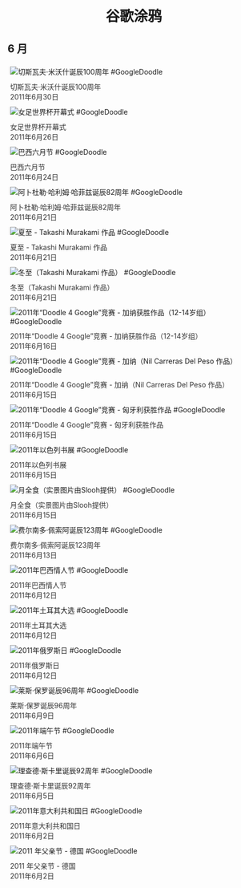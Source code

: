 
<h1 align="center"> 谷歌涂鸦 </h1>




## 6 月

<div class="image">


<img src="https://www.google.com/logos/2011/czeslawmilosz11-hp.jpg" alt="切斯瓦夫·米沃什诞辰100周年 #GoogleDoodle" style="margin: 5px"/>
<div class="info" style="font-size: 14px; color:#333333; margin:5px"><div class="title">切斯瓦夫·米沃什诞辰100周年</div><div class="date">2011年6月30日</div></div>

<img src="https:https://lh3.googleusercontent.com/90JthaAWtjd5e2OJC0CzDVYNumyF-LB0VraOaZND-Dm9j_B6r0YLULOYawgIR0l8ZuJAIidDHGV2GEZ3Uh-AtDmLJe5e8_3R96I9X-nv=s660" alt="女足世界杯开幕式 #GoogleDoodle" style="margin: 5px"/>
<div class="info" style="font-size: 14px; color:#333333; margin:5px"><div class="title">女足世界杯开幕式</div><div class="date">2011年6月26日</div></div>

<img src="https:https://lh3.googleusercontent.com/n1Hjvt_rT-Zp8Qnuaa7iCL6sweI9xE6sLhgFXfhXVCvrvUichcUBzT3xfpWgFLHQaG2llvN2v-ooPG4LtBp75Szznwaw0HzZoVwXTDo=s660" alt="巴西六月节 #GoogleDoodle" style="margin: 5px"/>
<div class="info" style="font-size: 14px; color:#333333; margin:5px"><div class="title">巴西六月节</div><div class="date">2011年6月24日</div></div>

<img src="https:https://lh3.googleusercontent.com/wW9VJ3E-vP0OcHeNzb8VS18ucODNtfJZXJEejmAArJPYX6Zq_gZKpBVvZs9dWzwMW9hDdtz9-XBqVNgtYOAuXwACZXCZeU1vRQy8z6zn=s660" alt="阿卜杜勒·哈利姆·哈菲兹诞辰82周年 #GoogleDoodle" style="margin: 5px"/>
<div class="info" style="font-size: 14px; color:#333333; margin:5px"><div class="title">阿卜杜勒·哈利姆·哈菲兹诞辰82周年</div><div class="date">2011年6月21日</div></div>

<img src="https:https://lh3.googleusercontent.com/iKc3v2zM48QWElb5pt244zjiTlo7NLZEWZD9O-E4USXQUALvsr3AoXkqjTXos0jggymxXvYRko-cNfBa4EJheRcpYsrluefAwnJ2IzZ9=s660" alt="夏至 - Takashi Murakami 作品 #GoogleDoodle" style="margin: 5px"/>
<div class="info" style="font-size: 14px; color:#333333; margin:5px"><div class="title">夏至 - Takashi Murakami 作品</div><div class="date">2011年6月21日</div></div>

<img src="https:https://lh3.googleusercontent.com/7o1d8065xjuAfqARZMFxrfi7dAM3T7dQRYBEfu1nTuA-osb11p4LcLmKQ_tNEgPjv-Va1ZraKse1RgdfksW2CB9eIUybDQTaVCVESRFa0g=s660" alt="冬至（Takashi Murakami 作品） #GoogleDoodle" style="margin: 5px"/>
<div class="info" style="font-size: 14px; color:#333333; margin:5px"><div class="title">冬至（Takashi Murakami 作品）</div><div class="date">2011年6月21日</div></div>

<img src="https:https://lh3.googleusercontent.com/sicu_DYPD38o8Z--E-o4x_TuM-bBXfq8m5jyqV_x9N2DSJ0RA-EFuTkbOtLTIrwAmkbYLES7-cctcKdrcF2eaZZl6OgTxKAtWOhcutyr=s660" alt="2011年“Doodle 4 Google”竞赛 - 加纳获胜作品（12-14岁组） #GoogleDoodle" style="margin: 5px"/>
<div class="info" style="font-size: 14px; color:#333333; margin:5px"><div class="title">2011年“Doodle 4 Google”竞赛 - 加纳获胜作品（12-14岁组）</div><div class="date">2011年6月16日</div></div>

<img src="https:https://lh3.googleusercontent.com/J-buifrhB8V4mr6QsqKjcOkRk7iRajtox-_wO96RTkOcEgQ2PgeZgMD_PgRRCt6iI02YBCaed-JtF6Hw3j9-tk_af0WusSmtU7uGyO0=s660" alt="2011年“Doodle 4 Google”竞赛 - 加纳（Nil Carreras Del Peso 作品） #GoogleDoodle" style="margin: 5px"/>
<div class="info" style="font-size: 14px; color:#333333; margin:5px"><div class="title">2011年“Doodle 4 Google”竞赛 - 加纳（Nil Carreras Del Peso 作品）</div><div class="date">2011年6月15日</div></div>

<img src="https:https://lh3.googleusercontent.com/GwlrzZFaEcV40qyJDbymoY_Gvgm8v-O0bukw9GP5LKN6Z-ycs21XB7QOmdXsedB2iD9gxqgmOf-zKVlxlNyeAxmqa6QXZX63KssPr2tIgw=s660" alt="2011年“Doodle 4 Google”竞赛 - 匈牙利获胜作品 #GoogleDoodle" style="margin: 5px"/>
<div class="info" style="font-size: 14px; color:#333333; margin:5px"><div class="title">2011年“Doodle 4 Google”竞赛 - 匈牙利获胜作品</div><div class="date">2011年6月15日</div></div>

<img src="https://www.google.com/logos/2011/israelbookfair11-hp.jpg" alt="2011年以色列书展 #GoogleDoodle" style="margin: 5px"/>
<div class="info" style="font-size: 14px; color:#333333; margin:5px"><div class="title">2011年以色列书展</div><div class="date">2011年6月15日</div></div>

<img src="https:https://lh3.googleusercontent.com/GlTIaTDE5vO2wJHHx_l_cYm4LSXKPDXP57Nt9kre-rbct_QUb-l4f1p0Pnfsc-nxAHQYW1pv3sYTcOgIlQKdyt6iobu2nVTBtQe0LygH=s660" alt="月全食（实景图片由Slooh提供） #GoogleDoodle" style="margin: 5px"/>
<div class="info" style="font-size: 14px; color:#333333; margin:5px"><div class="title">月全食（实景图片由Slooh提供）</div><div class="date">2011年6月15日</div></div>

<img src="https:https://lh3.googleusercontent.com/QHHsYvUViJ3bClFq95y64TCEmVm45QeA7FzhaK5kpJp14SwjWMrG0ttLcKIqdCfLg_MXI_fMn4oiAhfsoWkra2D0LX_WFf-g59hlhtd9Iw=s660" alt="费尔南多·佩索阿诞辰123周年 #GoogleDoodle" style="margin: 5px"/>
<div class="info" style="font-size: 14px; color:#333333; margin:5px"><div class="title">费尔南多·佩索阿诞辰123周年</div><div class="date">2011年6月13日</div></div>

<img src="https:https://lh3.googleusercontent.com/2_RLVS_MuOuHaQcIR6rePM-HDjMoeoPTdx_8Z5PSH6XZcqZWrEqsloOQle3ImgC3P3l80bKk9aSpSIgbXNzov322wQ15p4iShN1_lsec=s660" alt="2011年巴西情人节 #GoogleDoodle" style="margin: 5px"/>
<div class="info" style="font-size: 14px; color:#333333; margin:5px"><div class="title">2011年巴西情人节</div><div class="date">2011年6月12日</div></div>

<img src="https://www.google.com/logos/2011/turkeyelections11-hp.png" alt="2011年土耳其大选 #GoogleDoodle" style="margin: 5px"/>
<div class="info" style="font-size: 14px; color:#333333; margin:5px"><div class="title">2011年土耳其大选</div><div class="date">2011年6月12日</div></div>

<img src="https:https://lh3.googleusercontent.com/BWCIBFiBLMNf-R2Z0cAKqpEhOVhhD9TBDKJfEcgpTA83Z_hWUP2X0cFnufq2Q6lucgxqE-vuXJchc5XoMjsOpWC247QWMBzzWsRLGKIvoQ=s660" alt="2011年俄罗斯日 #GoogleDoodle" style="margin: 5px"/>
<div class="info" style="font-size: 14px; color:#333333; margin:5px"><div class="title">2011年俄罗斯日</div><div class="date">2011年6月12日</div></div>

<img src="https:https://lh3.googleusercontent.com/kkw8nP0kH2U5RPHAlVNhp3EDX1zy8QbMmoWtY8lsME_z1MinLeWLNk2W7O57En8y-JTSP6T0fGizkclcsgqMDaGXpCv0o-EhjVVh7uOgmA=s660" alt="莱斯·保罗诞辰96周年 #GoogleDoodle" style="margin: 5px"/>
<div class="info" style="font-size: 14px; color:#333333; margin:5px"><div class="title">莱斯·保罗诞辰96周年</div><div class="date">2011年6月9日</div></div>

<img src="https:https://lh3.googleusercontent.com/M96y25OZj6Z6HaEPcN-0BXyStS3XGjtMwMbBxDkTMheZiRtnG6yDsFq2YA1jDbOxNynFVVDdZdjrYcUaiX4iYYsM9eCQwGoSbn8bDGp-=s660" alt="2011年端午节 #GoogleDoodle" style="margin: 5px"/>
<div class="info" style="font-size: 14px; color:#333333; margin:5px"><div class="title">2011年端午节</div><div class="date">2011年6月6日</div></div>

<img src="https:https://lh3.googleusercontent.com/1VSKhDDOKOuUHVeN_eEloMQRQNPQdGWGI0jenVUvLiwNmLqbteomOg0NmSOdOOLNFfYPC43a8ZFDpZkbBjO5uBsI_dIwkjAKPh1YHXrn=s660" alt="理查德·斯卡里诞辰92周年 #GoogleDoodle" style="margin: 5px"/>
<div class="info" style="font-size: 14px; color:#333333; margin:5px"><div class="title">理查德·斯卡里诞辰92周年</div><div class="date">2011年6月5日</div></div>

<img src="https:https://lh3.googleusercontent.com/SAdN3GhfTGZSfITPLuR6XgNcL8eBMk4Sol4sD8PJYEIhH7Ob4gq5yHoaMUecw-RwzUqZZhNjhMEcx6W54ZsnwZx0OKQ_V4nGD-_Rz5KlNA=s660" alt="2011年意大利共和国日 #GoogleDoodle" style="margin: 5px"/>
<div class="info" style="font-size: 14px; color:#333333; margin:5px"><div class="title">2011年意大利共和国日</div><div class="date">2011年6月2日</div></div>

<img src="https:https://lh3.googleusercontent.com/EuIkqO1TtwuTgxm96jvVFysUkUqqnZHeQaPY5_3KKqXWa1QMLGRUNf_OQh1uKRc2FQYM_6Ba0cDD3hycWPWebSi200sBM_eBWxkzTDlizg=s660" alt="2011 年父亲节 - 德国 #GoogleDoodle" style="margin: 5px"/>
<div class="info" style="font-size: 14px; color:#333333; margin:5px"><div class="title">2011 年父亲节 - 德国</div><div class="date">2011年6月2日</div></div>

</div>








